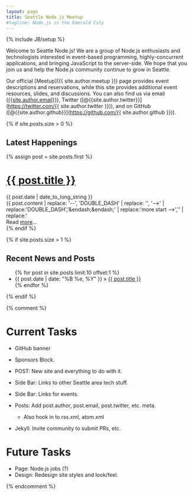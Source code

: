 ```yaml
---
layout: page
title: Seattle Node.js Meetup
#tagline: Node.js in the Emerald City
---
```

{% include JB/setup %}

Welcome to Seattle Node.js! We are a group of Node.js enthusiasts and
technologists interested in event-based programming, highly-concurrent
applications, and bringing JavaScript to the server-side. We hope that you join
us and help the Node.js community continue to grow in Seattle.

Our official [Meetup]({{ site.author.meetup }}) page provides event
descriptions and reservations, while this site provides additional event
resources, slides, and discussions. You can also find us via
email ([{{site.author.email}}](mailto:{{site.author.email}})),
Twitter ([@{{site.author.twitter}}](https://twitter.com/{{ site.author.twitter }})),
and on
GitHub ([@{{site.author.github}}](https://github.com/{{ site.author.github }})).

{% if site.posts.size > 0 %}
## Latest Happenings

{% assign post = site.posts.first %}
<div class="page-posts inner">
  <div class="post">
    <h1 class="post-title">
      <a href="{{ post.url }}">{{ post.title }}</a>
    </h1>
    <div class="clearfix">
      <div class="date badge">
        {{ post.date | date_to_long_string }}
      </div>
    </div>
    <div class="excerpt">
      {{ post.content | replace: '--', 'DOUBLE_DASH' | replace: '<!DOUBLE_DASH', '<!--'  | replace: 'DOUBLE_DASH>', '-->' | replace:'DOUBLE_DASH','&endash;&endash;' | replace:'more start -->','' | replace:'<!-- more end','' }}
      <!-- -->
    </div>
    <div class="clearfix">
      <div class="more pull-right">
        Read <a href="{{ post.url }}">more</a>...
      </div>
    </div>
  </div>
</div>
{% endif %}

{% if site.posts.size > 1 %}
## Recent News and Posts

<ul>
{% for post in site.posts limit:10 offset:1 %}
  <li><span>{{ post.date | date: "%B %e, %Y" }}</span> &raquo; <a href="{{ BASE_PATH }}{{ post.url }}">{{ post.title }}</a></li>
{% endfor %}
</ul>
{% endif %}

{% comment %}
# Current Tasks

* GitHub banner
* Sponsors Block.

* POST: New site and everything to do with it.
* Side Bar: Links to other Seattle area tech stuff.
* Side Bar: Links for events.
* Posts: Add post.author, post.email, post.twitter, etc. meta.
  * Also hook in to rss.xml, atom.xml
* Jekyll: Invite community to submit PRs, etc.

# Future Tasks
* Page: Node.js jobs (?)
* Design: Redesign site styles and look/feel.

{% endcomment %}

